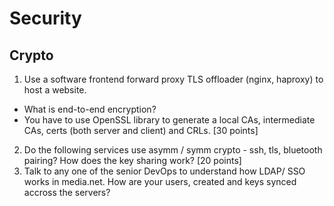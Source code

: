 Security 
========

Crypto
-----
1. Use a software frontend forward proxy TLS offloader (nginx, haproxy) to host a website. 
 - What is end-to-end encryption? 
 - You have to use OpenSSL library to generate a local CAs, intermediate CAs, certs (both server and client) and CRLs.
[30 points]
2. Do the following services use asymm / symm crypto - ssh, tls, bluetooth pairing? How does the key sharing work?
[20 points]
3. Talk to any one of the senior DevOps to understand how LDAP/ SSO works in media.net. How are your users, created and keys synced accross the servers?
